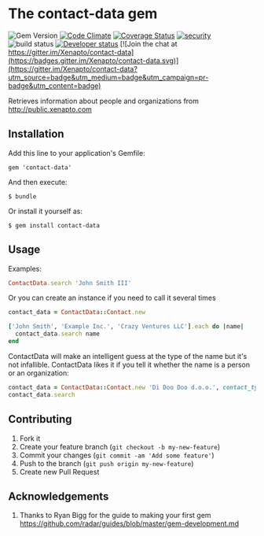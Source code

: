 # The contact-data gem

![Gem Version](http://img.shields.io/gem/v/contact-data.svg?style=flat)&nbsp;[![Code Climate](http://img.shields.io/codeclimate/github/Xenapto/contact-data.svg?style=flat)](https://codeclimate.com/github/Xenapto/contact-data)&nbsp;[![Coverage Status](https://img.shields.io/coveralls/Xenapto/contact-data.svg?style=flat)](https://coveralls.io/r/Xenapto/contact-data?branch=develop)
[![security](https://hakiri.io/github/Xenapto/contact-data/develop.svg)](https://hakiri.io/github/Xenapto/contact-data/develop)
![build status](https://circleci.com/gh/Xenapto/contact-data.png?style=shield&circle-token=4c6f3dcc1912d30c8d903ae767f0beee94d9b4e2)
[![Developer status](http://img.shields.io/badge/developer-awesome-brightgreen.svg)](http://xenapto.com) [![Join the chat at https://gitter.im/Xenapto/contact-data](https://badges.gitter.im/Xenapto/contact-data.svg)](https://gitter.im/Xenapto/contact-data?utm_source=badge&utm_medium=badge&utm_campaign=pr-badge&utm_content=badge)

Retrieves information about people and organizations from http://public.xenapto.com

## Installation

Add this line to your application's Gemfile:

    gem 'contact-data'

And then execute:

    $ bundle

Or install it yourself as:

    $ gem install contact-data

## Usage

Examples:

```ruby
ContactData.search 'John Smith III'
```

Or you can create an instance if you need to call it several times

```ruby
contact_data = ContactData::Contact.new

['John Smith', 'Example Inc.', 'Crazy Ventures LLC'].each do |name|
  contact_data.search name
end
```

ContactData will make an intelligent guess at the type of the name but it's not infallible. ContactData likes it if you tell it whether the name is a person or an organization:

```ruby
contact_data = ContactData::Contact.new 'Di Doo Doo d.o.o.', contact_type: :organization
contact_data.search
```

## Contributing

1.  Fork it
1.  Create your feature branch (`git checkout -b my-new-feature`)
1.  Commit your changes (`git commit -am 'Add some feature'`)
1.  Push to the branch (`git push origin my-new-feature`)
1.  Create new Pull Request

## Acknowledgements

1.  Thanks to Ryan Bigg for the guide to making your first gem https://github.com/radar/guides/blob/master/gem-development.md

